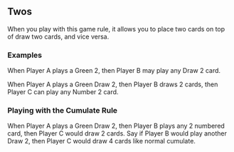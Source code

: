 ## Twos
When you play with this game rule, it allows you to place two cards on top of draw two cards, and vice versa.

### Examples
When Player A plays a Green 2, then Player B may play any Draw 2 card.

When Player A plays a Green Draw 2, then Player B draws 2 cards, then Player C can play any Number 2 card.

### Playing with the Cumulate Rule
When Player A plays a Green Draw 2, then Player B plays any 2 numbered card, then Player C would draw 2 cards. Say 
if Player B would play another Draw 2, then Player C would draw 4 cards like normal cumulate.